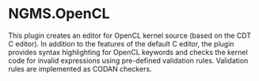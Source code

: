 # NGMS.OpenCL

This plugin creates an editor for OpenCL kernel source (based on the CDT C editor). In addition to the features of the default C editor, the plugin provides syntax highlighting for OpenCL keywords and checks the kernel code for invalid expressions using pre-defined validation rules. Validation rules are implemented as CODAN checkers.
